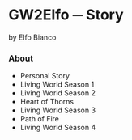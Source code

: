 # GW2Elfo ─ Story
by Elfo Bianco

### About
* Personal Story
* Living World Season 1
* Living World Season 2
* Heart of Thorns
* Living World Season 3
* Path of Fire
* Living World Season 4
